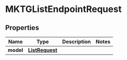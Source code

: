
# MKTGListEndpointRequest

## Properties
Name | Type | Description | Notes
------------ | ------------- | ------------- | -------------
**model** | [**ListRequest**](ListRequest.md) |  | 



